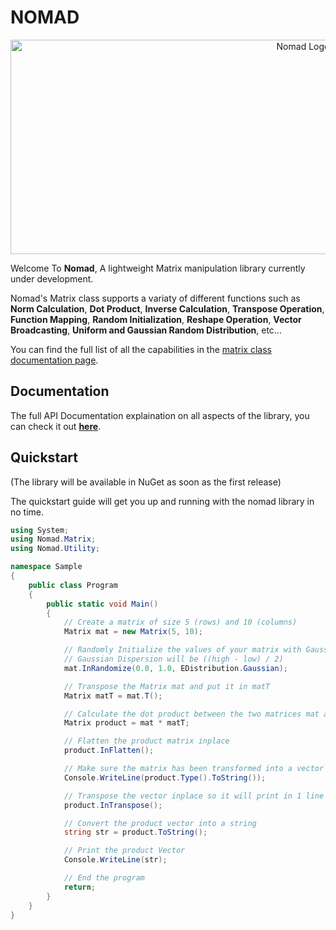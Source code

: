 # NOMAD

<p align="center">
  <img src="https://github.com/void-intelligence/Nomad/blob/master/resources/Nomad.png" alt="Nomad Logo" width="920" height="343">
</p>


Welcome To **Nomad**, A lightweight Matrix manipulation library currently under development.

Nomad's Matrix class supports a variaty of different functions such as **Norm Calculation**, **Dot Product**, **Inverse Calculation**, **Transpose Operation**, **Function Mapping**, **Random Initialization**, **Reshape Operation**, **Vector Broadcasting**, **Uniform and Gaussian Random Distribution**, etc...

You can find the full list of all the capabilities in the [matrix class documentation page](https://github.com/void-intelligence/Nomad/blob/master/docs/Matrix.md).

## Documentation
 
The full API Documentation explaination on all aspects of the library, you can check it out [**here**](https://github.com/void-intelligence/Nomad/blob/master/docs/README.md).

## Quickstart

(The library will be available in NuGet as soon as the first release)

The quickstart guide will get you up and running with the nomad library in no time.

```C#
using System;
using Nomad.Matrix;
using Nomad.Utility;

namespace Sample
{
    public class Program
    {
        public static void Main()
        {
            // Create a matrix of size 5 (rows) and 10 (columns)
            Matrix mat = new Matrix(5, 10);

            // Randomly Initialize the values of your matrix with Gaussian Distribution 
            // Gaussian Dispersion will be ((high - low) / 2)
            mat.InRandomize(0.0, 1.0, EDistribution.Gaussian);

            // Transpose the Matrix mat and put it in matT
            Matrix matT = mat.T();

            // Calculate the dot product between the two matrices mat and matT and store the result in product
            Matrix product = mat * matT;

            // Flatten the product matrix inplace
            product.InFlatten();

            // Make sure the matrix has been transformed into a vector as expected
            Console.WriteLine(product.Type().ToString());

            // Transpose the vector inplace so it will print in 1 line
            product.InTranspose();

            // Convert the product vector into a string
            string str = product.ToString();

            // Print the product Vector
            Console.WriteLine(str);

            // End the program
            return;
        }
    }
}
```
